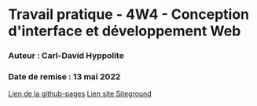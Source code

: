 # Travail pratique - 4W4 - Conception d'interface et développement Web
### Auteur : Carl-David Hyppolite
### Date de remise : 13 mai 2022
[Lien de la github-pages](https://cdhyppolite.github.io/4W4-theme/)
[Lien site Siteground](http://eddym27.sg-host.com/)